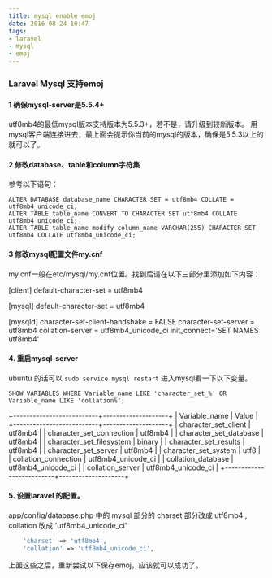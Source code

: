 ```yaml
---
title: mysql enable emoj
date: 2016-08-24 10:47
tags:
- laravel
- mysql
- emoj
---
```

### Laravel Mysql 支持emoj

#### 1 确保mysql-server是5.5.4+
utf8mb4的最低mysql版本支持版本为5.5.3+，若不是，请升级到较新版本。
用mysql客户端连接进去，最上面会提示你当前的mysql的版本，确保是5.5.3以上的就可以了。

#### 2 修改database、table和column字符集
参考以下语句：

```shell
ALTER DATABASE database_name CHARACTER SET = utf8mb4 COLLATE = utf8mb4_unicode_ci;
ALTER TABLE table_name CONVERT TO CHARACTER SET utf8mb4 COLLATE utf8mb4_unicode_ci;
ALTER TABLE table_name modify column_name VARCHAR(255) CHARACTER SET utf8mb4 COLLATE utf8mb4_unicode_ci;
```
#### 3 修改mysql配置文件my.cnf

my.cnf一般在etc/mysql/my.cnf位置。找到后请在以下三部分里添加如下内容：

[client]
default-character-set = utf8mb4

[mysql]
default-character-set = utf8mb4

[mysqld]
character-set-client-handshake = FALSE
character-set-server = utf8mb4
collation-server = utf8mb4_unicode_ci
init_connect='SET NAMES utf8mb4'

#### 4. 重启mysql-server
ubuntu 的话可以 `sudo service mysql restart`
进入mysql看一下以下变量。

```shell
SHOW VARIABLES WHERE Variable_name LIKE 'character_set_%' OR Variable_name LIKE 'collation%';
```
+--------------------------+--------------------+
| Variable_name            | Value              |
+--------------------------+--------------------+
| character_set_client    | utf8mb4            |
| character_set_connection | utf8mb4            |
| character_set_database  | utf8mb4            |
| character_set_filesystem | binary            |
| character_set_results    | utf8mb4            |
| character_set_server    | utf8mb4            |
| character_set_system    | utf8              |
| collation_connection    | utf8mb4_unicode_ci |
| collation_database      | utf8mb4_unicode_ci |
| collation_server        | utf8mb4_unicode_ci |
+--------------------------+--------------------+

#### 5. 设置laravel 的配置。

app/config/database.php 中的 mysql 部分的 charset 部分改成 utf8mb4 , collation 改成 'utf8mb4_unicode_ci'
```php
    'charset' => 'utf8mb4',
    'collation' => 'utf8mb4_unicode_ci',
```
上面这些之后，重新尝试以下保存emoj，应该就可以成功了。
